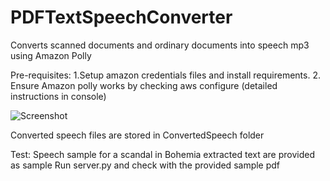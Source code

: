 # PDFTextSpeechConverter
Converts scanned documents and ordinary documents into speech mp3 using Amazon Polly

Pre-requisites:
1.Setup amazon credentials files and install requirements.
2. Ensure Amazon polly works by checking aws configure (detailed instructions in console)

![Screenshot](https://github.com/vijayengineer/PDFTextSpeechConverter/blob/main/assets/Screenshot%202020-12-30%20at%2017.51.39.png)

Converted speech files are stored in ConvertedSpeech folder

Test:
Speech sample for a scandal in Bohemia extracted text are provided as sample
Run server.py and check with the provided sample pdf


